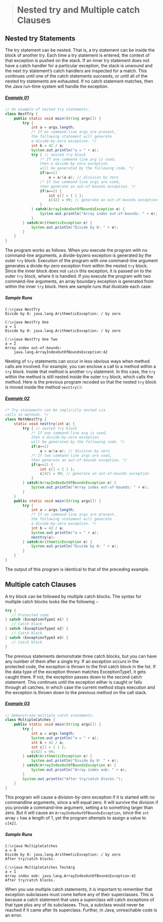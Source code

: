 ># Nested try and Multiple catch Clauses

## Nested try Statements

The try statement can be nested. That is, a try statement can be inside the block of another try. Each time a try statement is entered, the context of that exception is pushed on the stack. If an inner try statement does not have a catch handler for a particular exception, the stack is unwound and the next try statement’s catch handlers are inspected for a match. This continues until one of the catch statements succeeds, or until all of the nested try statements are exhausted. If no catch statement matches, then the Java run-time system will handle the exception.

##### [Example 01](../20-Examples/13-Exception-Handling/03-Nested-try-and-Mutiple-catch-Clauses/Example-01/)

```java
// An example of nested try statements.
class NestTry {
    public static void main(String args[]) {
        try {
            int a = args.length;
            /* If no command-line args are present,
            the following statement will generate
            a divide-by-zero exception. */
            int b = 42 / a;
            System.out.println("a = " + a);
            try { // nested try block
                /* If one command-line arg is used,
                then a divide-by-zero exception
                will be generated by the following code. */
                if(a==1)
                    a = a/(a-a); // division by zero
                /* If two command-line args are used,
                then generate an out-of-bounds exception. */
                if(a==2) {
                    int c[] = { 1 };
                    c[42] = 99; // generate an out-of-bounds exception
                }
            } catch(ArrayIndexOutOfBoundsException e) {
                System.out.println("Array index out-of-bounds: " + e);
            }
        } catch(ArithmeticException e) {
            System.out.println("Divide by 0: " + e);
        }
    }
}
```

The program works as follows. When you execute the program with no command-line arguments, a divide-byzero exception is generated by the outer `try` block. Execution of the program with one command-line argument generates a divide-by-zero exception from within the nested `try` block. Since the inner block does not `catch` this exception, it is passed on to the outer `try` block, where it is handled. If you execute the program with two command-line arguments, an array boundary exception is generated from within the inner `try` block. Here are sample
runs that illustrate each case:

##### Sample Runs
    C:\>java NestTry
    Divide by 0: java.lang.ArithmeticException: / by zero

    C:\>java NestTry One
    a = 1
    Divide by 0: java.lang.ArithmeticException: / by zero
    
    C:\>java NestTry One Two
    a = 2
    Array index out-of-bounds:
        java.lang.ArrayIndexOutOfBoundsException:42


Nesting of `try` statements can occur in less obvious ways when method calls are involved. For example, you can enclose a call to a method within a `try` block. Inside that method is another `try` statement. In this case, the `try` within the method is still nested inside the outer `try` block, which calls the method. Here is the previous program recoded so that the nested `try` block is moved inside the method `nesttry()`:

##### [Example 02](../20-Examples/13-Exception-Handling/03-Nested-try-and-Mutiple-catch-Clauses/Example-02/)
```java
/* Try statements can be implicitly nested via
calls to methods. */
class MethNestTry {
    static void nesttry(int a) {
        try { // nested try block
            /* If one command-line arg is used,
            then a divide-by-zero exception
            will be generated by the following code. */
            if(a==1)
                a = a/(a-a); // division by zero
            /* If two command-line args are used,
            then generate an out-of-bounds exception. */
            if(a==2) {
                int c[] = { 1 };
                c[42] = 99; // generate an out-of-bounds exception
            }
        } catch(ArrayIndexOutOfBoundsException e) {
            System.out.println("Array index out-of-bounds: " + e);
        }
    }
    public static void main(String args[]) {
        try {
            int a = args.length;
            /* If no command-line args are present,
            the following statement will generate
            a divide-by-zero exception. */
            int b = 42 / a;
            System.out.println("a = " + a);
            nesttry(a);
        } catch(ArithmeticException e) {
            System.out.println("Divide by 0: " + e);
        }
    }
}
```

The output of this program is identical to that of the preceding example.

## Multiple catch Clauses

A try block can be followed by multiple catch blocks. The syntax for multiple catch blocks looks like the following −

```java
try {
   // Protected code
} catch (ExceptionType1 e1) {
   // Catch block
} catch (ExceptionType2 e2) {
   // Catch block
} catch (ExceptionType3 e3) {
   // Catch block
}
```

The previous statements demonstrate three catch blocks, but you can have any number of them after a single try. If an exception occurs in the protected code, the exception is thrown to the first catch block in the list. If the data type of the exception thrown matches ExceptionType1, it gets caught there. If not, the exception passes down to the second catch statement. This continues until the exception either is caught or falls through all catches, in which case the current method stops execution and the exception is thrown down to the previous method on the call stack.

##### [Example 03](../20-Examples/13-Exception-Handling/03-Nested-try-and-Mutiple-catch-Clauses/Example-03/)

```java
// Demonstrate multiple catch statements.
class MultipleCatches {
    public static void main(String args[]) {
        try {
            int a = args.length;
            System.out.println("a = " + a);
            int b = 42 / a;
            int c[] = { 1 };
            c[42] = 99;
        } catch(ArithmeticException e) {
            System.out.println("Divide by 0: " + e);
        } catch(ArrayIndexOutOfBoundsException e) {
            System.out.println("Array index oob: " + e);
        }
        System.out.println("After try/catch blocks.");
    }
}
```

This program will cause a division-by-zero exception if it is started with no commandline arguments, since a will equal zero. It will survive the division if you provide a command-line argument, setting a to something larger than zero. But it will cause an `ArrayIndexOutOfBoundsException`, since the `int` array `c` has a length of 1, yet the program attempts to assign a value to `c[42]`.

##### Sample Runs
    C:\>java MultipleCatches
    a = 0
    Divide by 0: java.lang.ArithmeticException: / by zero
    After try/catch blocks.

    C:\>java MultipleCatches TestArg
    a = 1
    Array index oob: java.lang.ArrayIndexOutOfBoundsException:42
    After try/catch blocks.


When you use multiple catch statements, it is important to remember that exception subclasses must come before any of their superclasses. This is because a catch statement that uses a superclass will catch exceptions of that type plus any of its subclasses. Thus, a subclass would never be reached if it came after its superclass. Further, in Java, unreachable code is an error.


